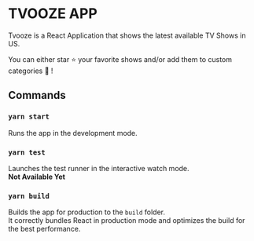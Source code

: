 # TVOOZE APP

Tvooze is a React Application that shows the latest available TV Shows in US. 

You can either star :star: your favorite shows and/or add them to custom categories :closed_book: !

## Commands

### `yarn start`

Runs the app in the development mode.

### `yarn test`

Launches the test runner in the interactive watch mode.\
**Not Available Yet**

### `yarn build`

Builds the app for production to the `build` folder.\
It correctly bundles React in production mode and optimizes the build for the best performance.
